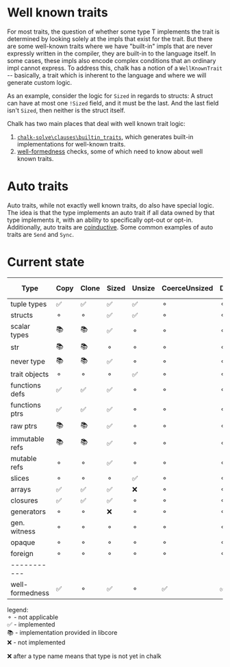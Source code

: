 # Well known traits

For most traits, the question of whether some type T implements the trait is determined by 
looking solely at the impls that exist for the trait. But there are some well-known traits 
where we have "built-in" impls that are never expressly written in the compiler, they are 
built-in to the language itself. In some cases, these impls also encode complex conditions
that an ordinary impl cannot express. To address this, chalk has a notion of a `WellKnownTrait` 
-- basically, a trait which is inherent to the language and where we will generate custom logic.

As an example, consider the logic for `Sized` in regards to structs: A struct can have
at most one `!Sized` field, and it must be the last. And the last field isn't `Sized`, 
then neither is the struct itself. 

Chalk has two main places that deal with well known trait logic:
1) [`chalk-solve\clauses\builtin_traits`][builtin_traits_mod], which generates built-in implementations
for well-known traits.
2) [well-formedness](wf.md) checks, some of which need to know about well known traits.

[builtin_traits_mod]: https://github.com/rust-lang/chalk/blob/master/chalk-solve/src/clauses/builtin_traits.rs

# Auto traits

Auto traits, while not exactly well known traits, do also have special logic. 
The idea is that the type implements an auto trait if all data owned by that type implements it, 
with an ability to specifically opt-out or opt-in. Additionally, auto traits are [coinductive][coinductive_section]. 
Some common examples of auto traits are `Send` and `Sync`.

[coinductive_section]: ../engine/logic/coinduction.html#coinduction-and-refinement-strands

# Current state 
| Type            | Copy | Clone | Sized | Unsize | CoerceUnsized | Drop | FnOnce/FnMut/Fn  | Unpin  | Generator | auto traits |
| ---             | ---  | ---   | ---   | ---   |      ---       | ---  | --- | ---    |  ---      |  ---        |
| tuple types     | ✅    | ✅    | ✅     | ✅     |  ⚬             | ⚬    | ⚬  |  ⚬      |  ⚬       |   ✅         |
| structs         | ⚬    | ⚬    |  ✅    | ✅     |  ⚬             | ⚬    | ⚬  |  ⚬      |  ⚬       |   ✅         |
| scalar types    | 📚    | 📚    | ✅     | ⚬     | ⚬             | ⚬   |  ⚬  |  ⚬     |  ⚬       |    ✅        |
| str             | 📚    | 📚    | ⚬     | ⚬     | ⚬            | ⚬    |  ⚬  |  ⚬     |  ⚬       |    ✅        |
| never type      | 📚   |  📚   |  ✅   |  ⚬    |  ⚬            | ⚬     | ⚬   |   ⚬    |  ⚬       |   ✅       |
| trait objects   | ⚬    | ⚬    | ⚬     |  ✅    | ⚬            | ⚬     | ⚬   | ⚬      |  ⚬       |    ⚬        |
| functions defs  | ✅    | ✅    | ✅     | ⚬     | ⚬            | ⚬     |  ❌  | ⚬      |  ⚬       |    ✅         |
| functions ptrs  | ✅    | ✅    | ✅     | ⚬     | ⚬            | ⚬     |  ✅  | ⚬      |  ⚬       |    ✅         |
| raw ptrs        | 📚   |  📚  |   ✅   |  ⚬    |   ⚬            | ⚬    |  ⚬  |   ⚬    |   ⚬      |      ✅      |
| immutable refs  | 📚   |  📚  |   ✅   |  ⚬    |   ⚬            | ⚬    |  ⚬  |   ⚬    |   ⚬      |      ✅      |
| mutable refs    | ⚬    |  ⚬   |   ✅   |  ⚬    |   ⚬            | ⚬    |  ⚬  |   ⚬    |   ⚬      |      ✅      |
| slices          | ⚬     | ⚬    | ⚬     |   ✅    | ⚬            | ⚬    | ⚬   | ⚬      |  ⚬       |    ✅       |
| arrays          | ✅     | ✅    | ✅     |   ❌    | ⚬            | ⚬    | ⚬   | ⚬      |  ⚬       |    ✅        |
| closures        | ✅     | ✅    | ✅     | ⚬      | ⚬            | ⚬    | ✅   | ⚬      |  ⚬       |    ✅        |
| generators      |  ⚬    |  ⚬  | ❌     |  ⚬     | ⚬            | ⚬     | ⚬  | ✅      |   ❌       |    ✅       |
| gen. witness    |  ⚬    |   ⚬  |  ⚬   |   ⚬    |  ⚬            | ⚬    |  ⚬ |  ⚬    |   ⚬       |    ❌       |
| opaque          |  ⚬    |   ⚬  |  ⚬   |   ⚬    |  ⚬            | ⚬    |  ⚬ |  ⚬    |   ⚬       |    ❌       |
| foreign         |  ⚬    |   ⚬  |  ⚬   |   ⚬    |  ⚬            | ⚬    |  ⚬ |  ⚬    |   ⚬       |    ❌       |
| -----------     |       |      |       |        |             |       |     |        |           |             |
| well-formedness |  ✅   |  ⚬   | ✅     | ⚬     | ✅            | ✅     |  ⚬  | ⚬      |  ⚬       |   ⚬         |

legend:  
⚬ - not applicable  
✅ - implemented  
📚 - implementation provided in libcore  
❌ - not implemented  

❌ after a type name means that type is not yet in chalk
